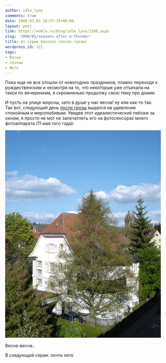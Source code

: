 ```yaml
---
author: idle_lynx
comments: true
date: 2006-01-03 20:57:15+00:00
layout: post
link: https://wobla.ru/blog/idle_lynx/2308.aspx
slug: '2006/01/seasons-after-a-thunder'
title: из серии Seasons (после грозы)
wordpress_id: 121
tags:
- Весна
- Сезоны
- Фото
---
```


Пока еще не все отошли от новогодних праздников, плавно переходя к рождественским и несмотря на то, что некоторые уже отъехали на такси по вечеринкам, я скромненько продолжу свою тему про домик.

И пусть на улице морозы, зато в душе у нас весна! ну или как-то так. Так вот, следующий день [после грозы](/2005/12/seasons-true-spring) выдался на удивление спокойным и миролюбивым. Увидев этот идеалистический пейзаж за окном, я просто не мог не запечатлеть его на фотосенсорах моего фотоаппарата (11 мая того года):

![Seasons - Spring](images/2006/01/HOUSE-019.JPG)

Весна-весна..

В следующей серии: почти лето
